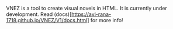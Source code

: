 VNEZ is a tool to create visual novels in HTML. It is  currently under development.
Read (docs)[https://avi-rana-1718.github.io/VNEZ/V1/docs.html] for more info!

